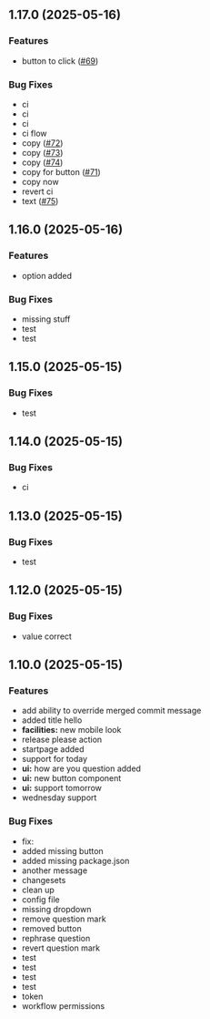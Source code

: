 ## 1.17.0 (2025-05-16)

### Features

- button to click ([#69](https://github.com/mrarnolds/test/issues/69))

### Bug Fixes

- ci
- ci
- ci
- ci flow
- copy ([#72](https://github.com/mrarnolds/test/issues/72))
- copy ([#73](https://github.com/mrarnolds/test/issues/73))
- copy ([#74](https://github.com/mrarnolds/test/issues/74))
- copy for button ([#71](https://github.com/mrarnolds/test/issues/71))
- copy now
- revert ci
- text ([#75](https://github.com/mrarnolds/test/issues/75))

## 1.16.0 (2025-05-16)

### Features

- option added

### Bug Fixes

- missing stuff
- test
- test

## 1.15.0 (2025-05-15)

### Bug Fixes

- test

## 1.14.0 (2025-05-15)

### Bug Fixes

- ci

## 1.13.0 (2025-05-15)

### Bug Fixes

- test

## 1.12.0 (2025-05-15)

### Bug Fixes

- value correct

## 1.10.0 (2025-05-15)

### Features

- add ability to override merged commit message
- added title hello
- **facilities:** new mobile look
- release please action
- startpage added
- support for today
- **ui:** how are you question added
- **ui:** new button component
- **ui:** support tomorrow
- wednesday support

### Bug Fixes

- fix:
- added missing button
- added missing package.json
- another message
- changesets
- clean up
- config file
- missing dropdown
- remove question mark
- removed button
- rephrase question
- revert question mark
- test
- test
- test
- test
- token
- workflow permissions

